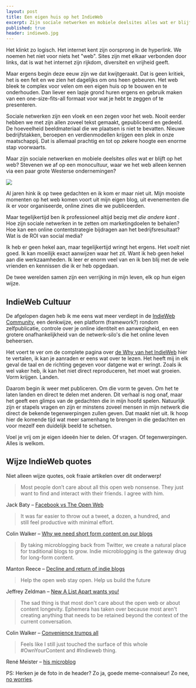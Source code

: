 ```yaml
---
layout: post
title: Een eigen huis op het IndieWeb
excerpt: Zijn sociale netwerken en mobiele deelsites alles wat er blijft op het web? Stevenen we af op een monocultuur, waar we het web alleen kennen via een paar grote Westerse ondernemingen? 
published: true
header: indieweb.jpg
---
```


Het klinkt zo logisch. Het internet kent zijn oorsprong in de hyperlink. We noemen het niet voor niets het "web". Sites zijn met elkaar verbonden door links, dat is wat het internet zijn rijkdom, diversiteit en vrijheid geeft. 

Maar ergens begin deze eeuw zijn we dat kwijtgeraakt. Dat is geen kritiek, het is een feit en we zien het dagelijks om ons heen gebeuren. Het web bleek te complex voor velen om een eigen huis op te bouwen en te onderhouden. Dan liever een lapje grond huren ergens en gebruik maken van een one-size-fits-all formaat voor wat je hebt te zeggen of te presenteren.

Sociale netwerken zijn een vloek en een zegen voor het web. Nooit eerder hebben we met zijn allen zoveel tekst gemaakt, gepubliceerd en gedeeld. De hoeveelheid beeldmateriaal die we plaatsen is niet te bevatten. Nieuwe bedrijfstakken, beroepen en verdienmodellen krijgen een plek in onze maatschappij. Dat is allemaal prachtig en tot op zekere hoogte een enorme stap voorwaarts. 

Maar zijn sociale netwerken en mobiele deelsites *alles* wat er blijft op het web? Stevenen we af op een monocultuur, waar we het web alleen kennen via een paar grote Westerse ondernemingen? 

![][image-1]

Al jaren hink ik op twee gedachten en ik kom er maar niet uit. Mijn mooiste momenten op het web komen voort uit mijn eigen blog, uit evenementen die ik er voor organiseerde, online zines die we publiceerden. 

Maar tegelijkertijd ben ik professioneel altijd bezig met _die andere kant_ . Hoe zijn sociale netwerken in te zetten om marketingdoelen te behalen? Hoe kan een online contentstrategie bijdragen aan het bedrijfsresultaat? Wat is de ROI van social media? 

Ik heb er geen hekel aan, maar tegelijkertijd wringt het ergens. Het _voelt_ niet goed. Ik kan moeilijk exact aanwijzen waar het zit. Want ik heb geen hekel aan die werkzaamheden. Ik leer er enorm veel van en ik ben blij met de vele vrienden en kennissen die ik er heb opgedaan. 

De twee werelden samen zijn een verrijking in mijn leven, elk op hun eigen wijze.

## IndieWeb Cultuur
De afgelopen dagen heb ik me eens wat meer verdiept in de [IndieWeb Community][1], een denkwijze, een platform (framework?) rondom zelfpublicatie, controle over je online identiteit en aanwezigheid, en een grotere onafhankelijkheid van de netwerk-silo's die het online leven beheersen.

Het voert te ver om de complete pagina over [de Why van het IndieWeb][2] hier te vertalen, ik kan je aanraden er eens wat over te lezen. Het heeft mij in elk geval de taal en de richting gegeven voor datgene wat er wringt. Zoals ik wel vaker heb, ik kan het niet direct reproduceren, het moet wat groeien. Vorm krijgen. Landen.

Daarom begin ik weer met publiceren. Om die vorm te geven. Om het te laten landen en direct te delen met anderen. Dit verhaal is nog onaf, maar het geeft een glimps van de gedachten die in mijn hoofd spelen. Natuurlijk zijn er stapels vragen en zijn er minstens zoveel mensen in mijn netwerk die direct de bekende tegenwerpingen zullen geven. Dat maakt niet uit. Ik hoop hier de komende tijd wat meer samenhang te brengen in die gedachten en voor mezelf een duidelijk beeld te schetsen. 

Voel je vrij om je eigen ideeën hier te delen. Of vragen. Of tegenwerpingen. Alles is welkom.

## Wijze IndieWeb quotes

Niet alleen wijze quotes, ook fraaie artikelen over dit onderwerp!

> Most people don’t care about all this open web nonsense. They just want to find and interact with their friends. I agree with him.

Jack Baty – [Facebook vs The Open Web][3]

> It was far easier to throw out a tweet, a dozen, a hundred, and still feel productive with minimal effort.

Colin Walker – [Why we need short form content on our blogs][4]

> By taking microblogging back from Twitter, we create a natural place for traditional blogs to grow. Indie microblogging is the gateway drug for long-form content.

Manton Reece – [Decline and return of indie blogs][5]

> Help the open web stay open. Help us build the future

Jeffrey Zeldman – [New A List Apart wants you!][6]

> The sad thing is that most don't care about the open web or about content longevity. Ephemera has taken over because most aren't creating anything that needs to be retained beyond the context of the current conversation.

Colin Walker – [Convenience trumps all][7]

> Feels like I still just touched the surface of this whole #OwnYourContent and #Indieweb thing.

René Meister – [his microblog][8]

PS: Herken je de foto in de header? Zo ja, goede meme-connaiseur! Zo nee, [no worries][9].

[1]:	https://indieweb.org "Homepage IndieWeb Wiki"
[2]:	https://indieweb.org/Why "Het Waarom van IndieWeb"
[3]:	http://www.baty.blog/2017/facebook-vs-the-open-web
[4]:	https://colinwalker.blog/2017/09/08/why-we-need-short-form-content-on-our-blogs/
[5]:	http://www.manton.org/2017/09/decline-and-return-of-indie-blogs.html
[6]:	https://alistapart.com/article/new-a-list-apart-wants-you
[7]:	https://colinwalker.blog/2017/06/02/02062017-1705/
[8]:	https://microblog.renem.net/2017/09/22/every-time-i.html
[9]:	https://www.boredpanda.com/animals-about-to-drop-album-photos/

[image-1]:	/images/indieweb-oatmeal.jpg